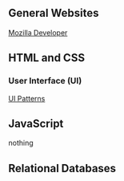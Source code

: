 ## General Websites

[Mozilla Developer](https://developer.mozilla.org/en-US/)


## HTML and CSS

### User Interface (UI)

[UI Patterns](https://ui-patterns.com/)

## JavaScript

nothing

## Relational Databases




